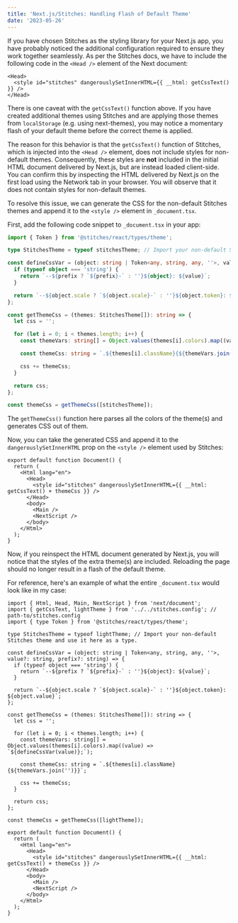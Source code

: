 ```yaml
---
title: 'Next.js/Stitches: Handling Flash of Default Theme'
date: '2023-05-26'
---
```


If you have chosen Stitches as the styling library for your Next.js app, you have probably noticed the additional configuration required to ensure they work together seamlessly. As per the Stitches docs, we have to include the following code in the `<Head />` element of the Next document:

```tsx {2} showLineNumbers
<Head>
  <style id="stitches" dangerouslySetInnerHTML={{ __html: getCssText() }} />
</Head>
```

There is one caveat with the `getCssText()` function above. If you have created additional themes using Stitches and are applying those themes from `localStorage` (e.g. using next-themes), you may notice a momentary flash of your default theme before the correct theme is applied.

The reason for this behavior is that the `getCssText()` function of Stitches, which is injected into the `<Head />` element, does not include styles for non-default themes. Consequently, these styles are **not** included in the initial HTML document delivered by Next.js, but are instead loaded client-side. You can confirm this by inspecting the HTML delivered by Next.js on the first load using the Network tab in your browser. You will observe that it does not contain styles for non-default themes.

To resolve this issue, we can generate the CSS for the non-default Stitches themes and append it to the `<style />` element in `_document.tsx`.

First, add the following code snippet to `_document.tsx` in your app:

```ts showLineNumbers
import { Token } from '@stitches/react/types/theme';

type StitchesTheme = typeof stitchesTheme; // Import your non-default Stitches theme and use it here as a type. 

const defineCssVar = (object: string | Token<any, string, any, ''>, value?: string, prefix?: string) => {
  if (typeof object === 'string') {
    return `--${prefix ? `${prefix}-` : ''}${object}: ${value}`;
  }

  return `--${object.scale ? `${object.scale}-` : ''}${object.token}: ${object.value}`;
};

const getThemeCss = (themes: StitchesTheme[]): string => {
  let css = '';

  for (let i = 0; i < themes.length; i++) {
    const themeVars: string[] = Object.values(themes[i].colors).map((value) => `${defineCssVar(value)};`);

    const themeCss: string = `.${themes[i].className}{${themeVars.join('')}}`;

    css += themeCss;
  }

  return css;
};

const themeCss = getThemeCss([stitchesTheme]);
```

The `getThemeCss()` function here parses all the colors of the theme(s) and generates CSS out of them. 

Now, you can take the generated CSS and append it to the `dangerouslySetInnerHTML` prop on the `<style />` element used by Stitches:

``` tsx {5} showLineNumbers
export default function Document() {
  return (
    <Html lang="en">
      <Head>
        <style id="stitches" dangerouslySetInnerHTML={{ __html: getCssText() + themeCss }} />
      </Head>
      <body>
        <Main />
        <NextScript />
      </body>
    </Html>
  );
}
```

Now, if you reinspect the HTML document generated by Next.js, you will notice that the styles of the extra theme(s) are included. Reloading the page should no longer result in a flash of the default theme. 

For reference, here's an example of what the entire `_document.tsx` would look like in my case:

``` tsx showLineNumbers
import { Html, Head, Main, NextScript } from 'next/document';
import { getCssText, lightTheme } from '../../stitches.config'; // path-to/stitches.config
import { type Token } from '@stitches/react/types/theme';

type StitchesTheme = typeof lightTheme; // Import your non-default Stitches theme and use it here as a type.

const defineCssVar = (object: string | Token<any, string, any, ''>, value?: string, prefix?: string) => {
  if (typeof object === 'string') {
    return `--${prefix ? `${prefix}-` : ''}${object}: ${value}`;
  }

  return `--${object.scale ? `${object.scale}-` : ''}${object.token}: ${object.value}`;
};

const getThemeCss = (themes: StitchesTheme[]): string => {
  let css = '';

  for (let i = 0; i < themes.length; i++) {
    const themeVars: string[] = Object.values(themes[i].colors).map((value) => `${defineCssVar(value)};`);

    const themeCss: string = `.${themes[i].className}{${themeVars.join('')}}`;

    css += themeCss;
  }

  return css;
};

const themeCss = getThemeCss([lightTheme]);

export default function Document() {
  return (
    <Html lang="en">
      <Head>
        <style id="stitches" dangerouslySetInnerHTML={{ __html: getCssText() + themeCss }} />
      </Head>
      <body>
        <Main />
        <NextScript />
      </body>
    </Html>
  );
}
```